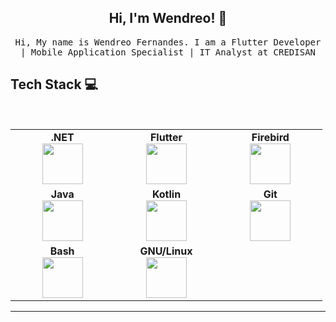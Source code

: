 <h2 align="center"> Hi, I'm Wendreo! 👋 <br/> </h2> 

<p align="center"> <samp>Hi, My name is Wendreo Fernandes. I am a Flutter Developer | Mobile Application Specialist | IT Analyst at CREDISAN </p>
  
  
## Tech Stack :computer:

<br>
<table>
<tbody>
 <tr>

<td align="center" width="20%">
<span><b><center>.NET</center></b></span> 
<img height=65px src="https://www.vectorlogo.zone/logos/dotnet/dotnet-ar21.svg"> 
  
</td>

<td align="center" width="20%">
<span><b><center>Flutter</center></b></span> 
<img height=65px src="https://img.icons8.com/color/2x/flutter.png"> 
</td>

<td align="center" width="20%">
<span><b><center>Firebird</center></b></span> 
<img height=65px src="https://firebirdsql.org/file/about/ds-firebird-logo-1000.png"> 
</td>

<tr>
<td align="center" width="20%">
<span><b><center>Java</center></b></span> 
<img height=65px src="https://img.icons8.com/color/96/000000/java-coffee-cup-logo.png"> 
</td>
  
<td align="center" width="20%">
<span><b><center>Kotlin</center></b></span> 
<img height=65px src="https://img.icons8.com/color/48/000000/kotlin.png"> 
</td>
 

<td align="center" width="20%">
<span><b><center>Git</center></b></span> 
<img height=65px src="https://img.icons8.com/color/48/000000/git.png"> 
</td>

<tr>
<td align="center" width="20%">
<span><b><center>Bash</center></b></span> 
<img height=65px src="https://img.icons8.com/fluent/48/000000/console.png"> 
</td>

 <td align="center" width="20%">
<span><b><center>GNU/Linux</center></b></span> 
<img height=65px src="https://img.icons8.com/color/96/000000/linux.png"> 
</td> 


</tr>

</tbody>
</table>

____


<!--
**wendreof/wendreof** is a ✨ _special_ ✨ repository because its `README.md` (this file) appears on your GitHub profile.

Here are some ideas to get you started:

- 🔭 I’m currently working on Credisan
- 🌱 I’m currently learning Flutter
- 👯 I’m looking to collaborate on 
- 🤔 I’m looking for help with ...
- 💬 Ask me about ...
- 📫 How to reach me: ...
- 😄 Pronouns: ...
- ⚡ Fun fact: ...
-->
